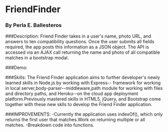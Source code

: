 # FriendFinder
### By Perla E. Ballesteros

###Description:
Friend Finder takes in a user's name, photo URL, and answers to ten compatibility questions. Once the user submits all fields required, the app posts this information as a JSON object. The API is accessed via an AJAX call returning the name and photo of all compatible matches in a bootstrap modal.

###Demo:


###Skills:
The Friend Finder application aims to further developer's newly learned skills in Node.js by working with Express-- framework for working in local server,body-parser--middleware,path module for working with files and directory paths, and Heroku--on the cloud app deployment platform.Previously mastered skills in HTML5, jQuery, and Bootstrap come together with these new sklls to develop the Friend Finder application.

###IMPROVEMENTS:
-Currently the application uses indexOf(), which only returns the first user that matches.Work on returning multiple or all matches. 
-Breakdown code into functions.